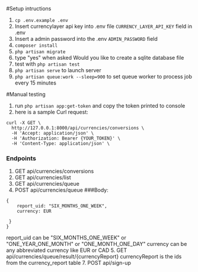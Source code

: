 #Setup intructions
1. `cp .env.example .env`
2. Insert currencylayer api key into .env file `CURRENCY_LAYER_API_KEY` field in .env
3. Insert a admin password into the .env `ADMIN_PASSWORD` field
4. `composer install`
5. `php artisan migrate`
6. type "yes" when asked Would you like to create a sqlite database file
7. test with `php artisan test`
8. `php artisan serve` to launch server
9. `php artisan queue:work --sleep=900` to set queue worker to process job every 15 minutes

#Manual testing
1. run `php artisan app:get-token` and copy the token printed to console
2. here is a sample Curl request:
```
curl -X GET \
  http://127.0.0.1:8000/api/currencies/conversions \
  -H 'Accept: application/json' \
  -H 'Authorization: Bearer {YOUR_TOKEN}' \
  -H 'Content-Type: application/json' \
```
### Endpoints
1. GET api/currencies/conversions
2. GET api/currencies/list
3. GET api/currencies/queue
4. POST api/currencies/queue 
    ###Body:
```
{
    report_uid: "SIX_MONTHS_ONE_WEEK",
    currency: EUR
    
 }
}
```
report_uid can be "SIX_MONTHS_ONE_WEEK" or "ONE_YEAR_ONE_MONTH" or "ONE_MONTH_ONE_DAY"
currency can be any abbreviated currency like EUR or CAD
5. GET api/currencies/queue/result/{currencyReport}
currencyReport is the ids from the currency_report table
7. POST  api/sign-up

